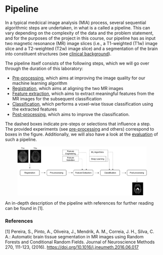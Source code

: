 # Pipeline

In a typical medcical image analysis (MIA) process, several sequential algorithmic steps are undertaken, in what is a called a pipeline. This can vary depending on the complexity of the data and the problem statement, and for the purposes of the project in this course, our pipeline has as input two magnetic resonance (MR) image slices (i.e., a T1-weighted (T1w) image slice and a T2-weighted (T2w) image slice) and a segmentation of the brain into constituent structures (see [clinical background](clinical-background.md)).&#x20;

The pipeline itself consists of the following steps, which we will go over through the duration of this laboratory:

* [Pre-processing](../pipeline/pre-processing.md), which aims at improving the image quality for our machine learning algorithm
* [Registration](../pipeline/registration.md), which aims at aligning the two MR images
* [Feature extraction](../pipeline/feature-extraction.md), which aims to extract meaningful features from the MR images for the subsequent classification
* [Classification](../pipeline/voxel-wise-tissue-classification.md), which performs a voxel-wise tissue classification using the extracted features
* [Post-processing](../pipeline/post-processing.md), which aims to improve the classification.

The dashed boxes indicate pre-steps or selections that influence a step. The provided experiments (see [pre-processing](../pipeline/pre-processing.md) and others) correspond to boxes in the figure. Additionally, we will also have a look at the [evaluation](../pipeline/evaluation.md) of such a pipeline.



<figure><img src="../.gitbook/assets/pipeline.png" alt=""><figcaption></figcaption></figure>

An in-depth description of the pipeline with references for further reading can be found in \[1].

### References

\[1] Pereira, S., Pinto, A., Oliveira, J., Mendrik, A. M., Correia, J. H., Silva, C. A.: Automatic brain tissue segmentation in MR images using Random Forests and Conditional Random Fields. Journal of Neuroscience Methods 270, 111-123, (2016). https://doi.org/10.1016/j.jneumeth.2016.06.017
